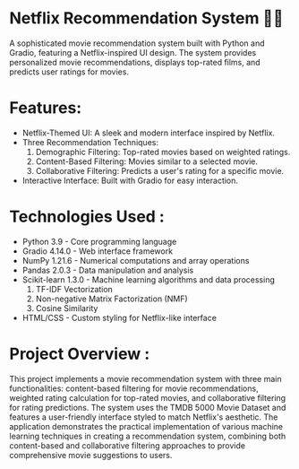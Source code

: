 # Netflix Recommendation System 🎥🍿
A sophisticated movie recommendation system built with Python and Gradio, featuring a Netflix-inspired UI design. The system provides personalized movie recommendations, displays top-rated films, and predicts user ratings for movies.





# Features:
- Netflix-Themed UI: A sleek and modern interface inspired by Netflix.
- Three Recommendation Techniques:
  1. Demographic Filtering: Top-rated movies based on weighted ratings.
  2. Content-Based Filtering: Movies similar to a selected movie.
  3. Collaborative Filtering: Predicts a user's rating for a specific movie.
- Interactive Interface: Built with Gradio for easy interaction.

# Technologies Used :
- Python 3.9 - Core programming language
- Gradio 4.14.0 - Web interface framework
- NumPy 1.21.6 - Numerical computations and array operations
- Pandas 2.0.3 - Data manipulation and analysis
- Scikit-learn 1.3.0 - Machine learning algorithms and data processing
    1. TF-IDF Vectorization
    2. Non-negative Matrix Factorization (NMF)
    3. Cosine Similarity
- HTML/CSS - Custom styling for Netflix-like interface

# Project Overview :
This project implements a movie recommendation system with three main functionalities: content-based filtering for movie recommendations, weighted rating calculation for top-rated movies, and collaborative filtering for rating predictions. The system uses the TMDB 5000 Movie Dataset and features a user-friendly interface styled to match Netflix's aesthetic.
The application demonstrates the practical implementation of various machine learning techniques in creating a recommendation system, combining both content-based and collaborative filtering approaches to provide comprehensive movie suggestions to users.

